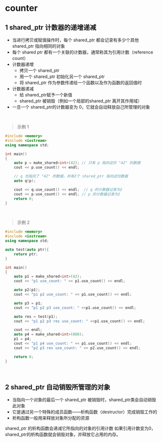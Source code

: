 

&emsp;
# counter
## 1 shared_ptr 计数器的递增递减
- 当进行拷贝或赋值操作时，每个 shared_ptr 都会记录有多少个其他 shared_ptr 指向相同的对象
- 每个 shared ptr 都有一个关联的计数器，通常称其为引用计数（reference count）
- 计数器递增
    - 拷贝一个 shared_ptr
    - 用一个 shared_ptr 初始化另一个 shared_ptr
    - 将 shared_ptr 作为参数传递给一个函数以及作为函数的返回值时
- 计数器递减
    - 给 shared_ptr赋予一个新值
    - shared_ptr 被销毁（例如一个局部的shared_ptr 离开其作用域）
- 一旦一个 shared_ptr的计数器变为 0，它就会自动释放自己所管理的对象

&emsp;
>示例 1
```c++
#include <memory>
#include <iostream>
using namespace std;

int main()
{
    auto p = make_shared<int>(42); // 只有 p 指向这份 "42" 的数据
    cout << p.use_count() << endl;

    // q 也指向了 "42" 的数据，共有2个 shared_ptr 指向这份数据
    auto q(p);  

    cout << q.use_count() << endl;  // q 的计数器记录为2
    cout << p.use_count() << endl; // p 的计数器记录为2
    return 0;
}
```

&emsp;
>示例 2
```c++
#include <memory>
#include <iostream>
using namespace std;

auto test(auto ptr){
    return ptr;
}

int main()
{
    auto p1 = make_shared<int>(42); 
    cout << "p1 use_count: " << p1.use_count() << endl;

    auto p2(p1);  
    cout << "p1 p2 use_count: " << p1.use_count() << endl;

    auto p3 = p1;
    cout << "p1 p2 p3 use_count: " <<p1.use_count() << endl;

    auto res = test(p1);
    cout << "p1 p2 p3 res use_count: " <<p1.use_count() << endl;

    cout << endl;
    auto p4 = make_shared<int>(888);
    p1 = p4;
    cout << "p1 p4 use_count: " << p1.use_count() << endl;
    cout << "p2 p3 res use_count: " << p2.use_count() << endl;

    return 0;
}
```


&emsp;
## 2 shared_ptr 自动销毁所管理的对象
- 当指向一个对象的最后一个 shared_ptr 被销毁时，shared_ptr类会自动销毁此对象
- 它是通过另一个特殊的成员函数——析构函数（destructor）完成销毁工作的
- 析构函数一般用来释放对象所分配的资源


shared_ptr 的析构函数会递减它所指向的对象的引用计数
如果引用计数变为0，shared_ptr的析构函数就会销毁对象，并释放它占用的内存。

